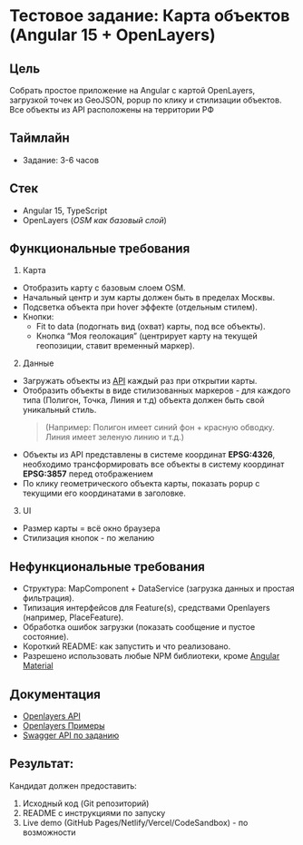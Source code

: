 

# Тестовое задание: Карта объектов (Angular 15 + OpenLayers)

## Цель

Собрать простое приложение на Angular с картой OpenLayers, загрузкой точек из GeoJSON, popup по клику и стилизации объектов. Все объекты из API расположены на территории РФ

## Таймлайн
- Задание: 3-6 часов

## Стек
- Angular 15, TypeScript
- OpenLayers (*OSM как базовый слой*)

## Функциональные требования
1) Карта
- Отобразить карту с базовым слоем OSM.
- Начальный центр и зум карты должен быть в пределах Москвы.
- Подсветка объекта при hover эффекте (отдельным стилем).
- Кнопки:
	- Fit to data (подогнать вид (охват) карты, под все объекты).
	- Кнопка “Моя геолокация” (центрирует карту на текущей геопозиции, ставит временный маркер).

2) Данные
- Загружать объекты из [API](https://evo-academy.wckz.dev/docs/junior-1) каждый раз при открытии карты.
- Отобразить объекты в виде стилизованных маркеров - для каждого типа (Полигон, Точка, Линия и т.д) объекта должен быть свой уникальный стиль.
  > (Например: Полигон имеет синий фон + красную обводку. Линия имеет зеленую линию и т.д.)
- Объекты из API представлены в системе координат **EPSG:4326**, необходимо трансформировать все объекты в систему координат **EPSG:3857** перед отображением
- По клику геометрического объекта карты, показать popup с текущими его координатами в заголовке.

3) UI
- Размер карты = всё окно браузера
- Стилизация кнопок - по желанию

## Нефункциональные требования
- Структура: MapComponent + DataService (загрузка данных и простая фильтрация).
- Типизация интерфейсов для Feature(s), средствами Openlayers (например, PlaceFeature).
- Обработка ошибок загрузки (показать сообщение и пустое состояние).
- Короткий README: как запустить и что реализовано.
- Разрешено использовать любые NPM библиотеки, кроме [Angular Material](https://material.angular.dev/)

## Документация

- [Openlayers API](https://openlayers.org/en/latest/apidoc/)
- [Openlayers Примеры](https://openlayers.org/en/latest/examples/)
- [Swagger API по заданию](https://evo-academy.wckz.dev/docs/junior-1)

## Результат:
Кандидат должен предоставить:
1. Исходный код (Git репозиторий)
2. README с инструкциями по запуску
3. Live demo (GitHub Pages/Netlify/Vercel/CodeSandbox) - по возможности
